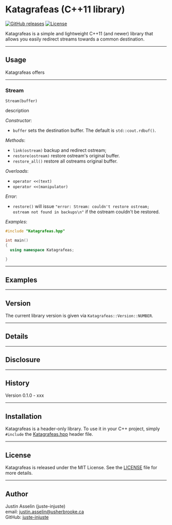 # Katagrafeas (C++11 library)

[![GitHub releases](https://img.shields.io/github/v/release/juste-injuste/Katagrafeas.svg)](https://github.com/juste-injuste/Katagrafeas/releases)
[![License](https://img.shields.io/github/license/juste-injuste/Katagrafeas.svg)](LICENSE)

Katagrafeas is a simple and lightweight C++11 (and newer) library that allows you easily redirect streams towards a common destination.

---

## Usage

Katagrafeas offers

---

### Stream

```
Stream(buffer)
```
description

_Constructor_:
* `buffer` sets the destination buffer. The default is `std::cout.rdbuf()`.

_Methods_:
* `link(ostream)` backup and redirect ostream;
* `restore(ostream)` restore ostream's original buffer.
* `restore_all()` restore all ostreams original buffer.

_Overloads_:
* `operator <<(text)`
* `operator <<(manipulator)`

_Error_:
* `restore()` will issue `"error: Stream: couldn't restore ostream; ostream not found in backups\n"` if the ostream couldn't be restored.

_Examples_:
```cpp
#include "Katagrafeas.hpp"

int main()
{
  using namespace Katagrafeas;

}
```

---

## Examples

---

## Version

The current library version is given via `Katagrafeas::Version::NUMBER`.

---

## Details

---

## Disclosure

---

## History

Version 0.1.0 - xxx

---

## Installation

Katagrafeas is a header-only library. To use it in your C++ project, simply `#include` the [Katagrafeas.hpp](include/Katagrafeas.hpp) header file.

---

## License

Katagrafeas is released under the MIT License. See the [LICENSE](LICENSE) file for more details.

---

## Author

Justin Asselin (juste-injuste)  
email: justin.asselin@usherbrooke.ca  
GitHub: [juste-injuste](https://github.com/juste-injuste)